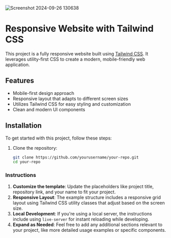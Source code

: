 ![Screenshot 2024-09-26 130638](https://github.com/user-attachments/assets/cee0bcfd-9ab1-4466-8366-3885f7f35f2f)
# Responsive Website with Tailwind CSS

This project is a fully responsive website built using [Tailwind CSS](https://tailwindcss.com/). It leverages utility-first CSS to create a modern, mobile-friendly web application.



## Features

- Mobile-first design approach
- Responsive layout that adapts to different screen sizes
- Utilizes Tailwind CSS for easy styling and customization
- Clean and modern UI components

## Installation

To get started with this project, follow these steps:

1. Clone the repository:
   ```bash
   git clone https://github.com/yourusername/your-repo.git
   cd your-repo

### Instructions

1. **Customize the template**: Update the placeholders like project title, repository link, and your name to fit your project.
2. **Responsive Layout**: The example structure includes a responsive grid layout using Tailwind CSS utility classes that adjust based on the screen size.
3. **Local Development**: If you're using a local server, the instructions include using `live-server` for instant reloading while developing.
4. **Expand as Needed**: Feel free to add any additional sections relevant to your project, like more detailed usage examples or specific components.


